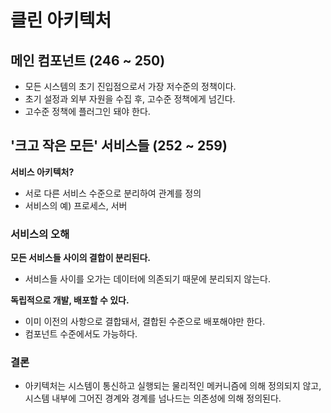# 클린 아키텍처

## 메인 컴포넌트 (246 ~ 250)

- 모든 시스템의 초기 진입점으로서 가장 저수준의 정책이다.
- 초기 설정과 외부 자원을 수집 후, 고수준 정책에게 넘긴다.
- 고수준 정책에 플러그인 돼야 한다.

## '크고 작은 모든' 서비스들 (252 ~ 259)

**서비스 아키텍처?**

- 서로 다른 서비스 수준으로 분리하여 관계를 정의
- 서비스의 예) 프로세스, 서버

### 서비스의 오해

**모든 서비스들 사이의 결합이 분리된다.**

- 서비스들 사이를 오가는 데이터에 의존되기 때문에 분리되지 않는다.

**독립적으로 개발, 배포할 수 있다.**

- 이미 이전의 사항으로 결합돼서, 결합된 수준으로 배포해야만 한다.
- 컴포넌트 수준에서도 가능하다.

### 결론

- 아키텍처는 시스템이 통신하고 실행되는 물리적인 메커니즘에 의해 정의되지 않고,
  시스템 내부에 그어진 경계와 경계를 넘나드는 의존성에 의해 정의된다.
